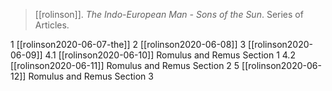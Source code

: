 > [[rolinson]]. *The Indo-European Man - Sons of the Sun*. Series of Articles.

1 [[rolinson2020-06-07-the]]
2 [[rolinson2020-06-08]]
3 [[rolinson2020-06-09]]
4.1 [[rolinson2020-06-10]] Romulus and Remus Section 1
4.2 [[rolinson2020-06-11]] Romulus and Remus Section 2
5 [[rolinson2020-06-12]] Romulus and Remus Section 3